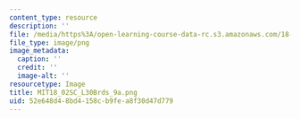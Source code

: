 ```yaml
---
content_type: resource
description: ''
file: /media/https%3A/open-learning-course-data-rc.s3.amazonaws.com/18-02sc-multivariable-calculus-fall-2010/52e648d48bd4158cb9fea8f30d47d779_MIT18_02SC_L30Brds_9a.png
file_type: image/png
image_metadata:
  caption: ''
  credit: ''
  image-alt: ''
resourcetype: Image
title: MIT18_02SC_L30Brds_9a.png
uid: 52e648d4-8bd4-158c-b9fe-a8f30d47d779
---
```

